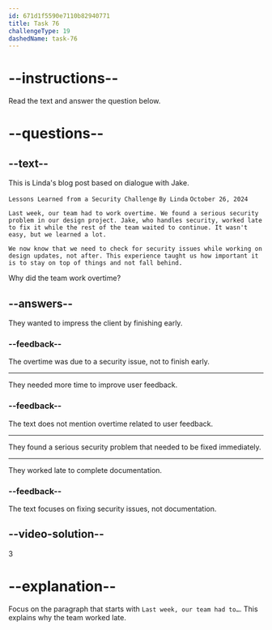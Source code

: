 ```yaml
---
id: 671d1f5590e7110b82940771
title: Task 76
challengeType: 19
dashedName: task-76
---
```


<!-- READING -->

# --instructions--

Read the text and answer the question below.

# --questions--

## --text--

This is Linda's blog post based on dialogue with Jake.

`Lessons Learned from a Security Challenge`
`By Linda`
`October 26, 2024`

`Last week, our team had to work overtime. We found a serious security problem in our design project. Jake, who handles security, worked late to fix it while the rest of the team waited to continue. It wasn't easy, but we learned a lot.`

`We now know that we need to check for security issues while working on design updates, not after. This experience taught us how important it is to stay on top of things and not fall behind.`

Why did the team work overtime?

## --answers--

They wanted to impress the client by finishing early.

### --feedback--

The overtime was due to a security issue, not to finish early.

---

They needed more time to improve user feedback.

### --feedback--

The text does not mention overtime related to user feedback.

---

They found a serious security problem that needed to be fixed immediately.

---

They worked late to complete documentation.

### --feedback--

The text focuses on fixing security issues, not documentation.

## --video-solution--

3

# --explanation--

Focus on the paragraph that starts with `Last week, our team had to…`. This explains why the team worked late.
